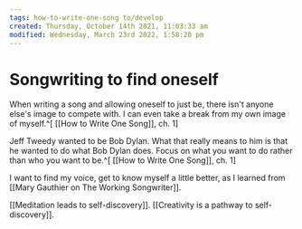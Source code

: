 ```yaml
---
tags: how-to-write-one-song to/develop 
created: Thursday, October 14th 2021, 11:03:33 am
modified: Wednesday, March 23rd 2022, 1:58:20 pm
---
```


# Songwriting to find oneself
When writing a song and allowing oneself to just be, there isn't anyone else's image to compete with. I can even take a break from my own image of myself.^[ [[How to Write One Song]], ch. 1]

Jeff Tweedy wanted to be Bob Dylan. What that really means to him is that he wanted to do what Bob Dylan does. Focus on what you want to do rather than who you want to be.^[ [[How to Write One Song]], ch. 1]

I want to find my voice, get to know myself a little better, as I learned from [[Mary Gauthier on The Working Songwriter]].

[[Meditation leads to self-discovery]]. [[Creativity is a pathway to self-discovery]].